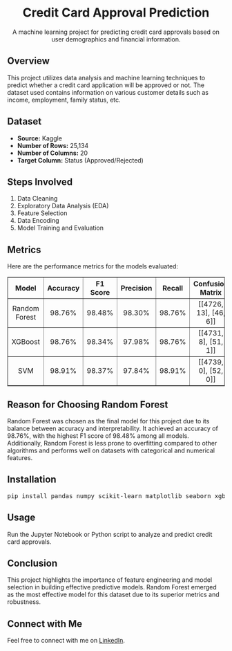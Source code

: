 <h1 align="center">Credit Card Approval Prediction</h1>
<p align="center">
  A machine learning project for predicting credit card approvals based on user demographics and financial information.
</p>

<h2>Overview</h2>
<p>
  This project utilizes data analysis and machine learning techniques to predict whether a credit card application will be approved or not. The dataset used contains information on various customer details such as income, employment, family status, etc.
</p>

<h2>Dataset</h2>
<ul>
  <li><b>Source:</b> Kaggle</li>
  <li><b>Number of Rows:</b> 25,134</li>
  <li><b>Number of Columns:</b> 20</li>
  <li><b>Target Column:</b> Status (Approved/Rejected)</li>
</ul>

<h2>Steps Involved</h2>
<ol>
  <li>Data Cleaning</li>
  <li>Exploratory Data Analysis (EDA)</li>
  <li>Feature Selection</li>
  <li>Data Encoding</li>
  <li>Model Training and Evaluation</li>
</ol>

<h2>Metrics</h2>
<p>Here are the performance metrics for the models evaluated:</p>
<table border="1" style="border-collapse: collapse; text-align: center;">
  <tr>
    <th>Model</th>
    <th>Accuracy</th>
    <th>F1 Score</th>
    <th>Precision</th>
    <th>Recall</th>
    <th>Confusion Matrix</th>
  </tr>
  <tr>
    <td>Random Forest</td>
    <td>98.76%</td>
    <td>98.48%</td>
    <td>98.30%</td>
    <td>98.76%</td>
    <td>[[4726, 13], [46, 6]]</td>
  </tr>
  <tr>
    <td>XGBoost</td>
    <td>98.76%</td>
    <td>98.34%</td>
    <td>97.98%</td>
    <td>98.76%</td>
    <td>[[4731, 8], [51, 1]]</td>
  </tr>
  <tr>
    <td>SVM</td>
    <td>98.91%</td>
    <td>98.37%</td>
    <td>97.84%</td>
    <td>98.91%</td>
    <td>[[4739, 0], [52, 0]]</td>
  </tr>
</table>

<h2>Reason for Choosing Random Forest</h2>
<p>
  Random Forest was chosen as the final model for this project due to its balance between accuracy and interpretability. It achieved an accuracy of 98.76%, with the highest F1 score of 98.48% among all models. Additionally, Random Forest is less prone to overfitting compared to other algorithms and performs well on datasets with categorical and numerical features.
</p>

<h2>Installation</h2>
<pre>
pip install pandas numpy scikit-learn matplotlib seaborn xgboost
</pre>

<h2>Usage</h2>
<p>Run the Jupyter Notebook or Python script to analyze and predict credit card approvals.</p>

<h2>Conclusion</h2>
<p>This project highlights the importance of feature engineering and model selection in building effective predictive models. Random Forest emerged as the most effective model for this dataset due to its superior metrics and robustness.</p>

<h2>Connect with Me</h2>
<p>Feel free to connect with me on <a href="https://linkedin.com/in/tark-patel" target="_blank">LinkedIn</a>.</p>
